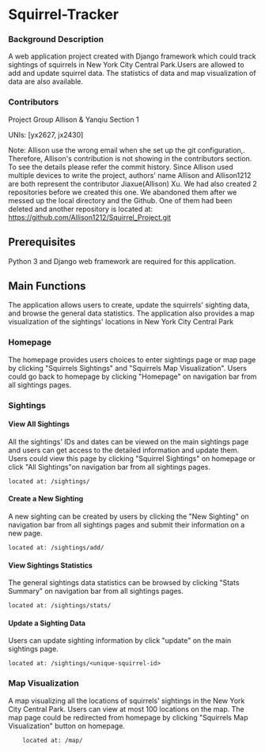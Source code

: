 Squirrel-Tracker
=============

### Background Description

A web application project created with Django framework which could track sightings of squirrels in New York City Central Park.Users are allowed to add and update squirrel data. The statistics of data and map visualization of data are also available.


### Contributors
Project Group Allison & Yanqiu Section 1

UNIs: [yx2627, jx2430]

Note: Allison use the wrong email when she set up the git configuration,. Therefore, Allison's contribution is not showing in the contributors section. To see the details please refer the commit history. Since Allison used multiple devices to write the project, authors' name Allison and Allison1212 are both represent the contributor Jiaxue(Allison) Xu.
We had also created 2 repositories before we created this one. We abandoned them after we messed up the local directory and the Github. One of them had been deleted and another repository is located at:
https://github.com/Allison1212/Squirrel_Project.git


Prerequisites
------------
Python 3 and Django web framework are required for this application.



Main Functions
------------
The application allows users to create, update the squirrels' sighting data, and browse the general data statistics. The application also provides a map visualization of the sightings' locations in New York City Central Park

### Homepage
The homepage provides users choices to enter sightings page or map page by clicking "Squirrels Sightings" and "Squirrels Map Visualization". Users could go back to homepage by clicking "Homepage" on navigation bar from all sightings pages.


### Sightings

#### View All Sightings
All the sightings' IDs and dates can be viewed on the main sightings page and users can get access to the detailed information and update them. Users could view this page by clicking "Squirrel Sightings" on homepage or click "All Sightings"on navigation bar from all sightings pages.

    located at: /sightings/

#### Create a New Sighting
A new sighting can be created by users by clicking the "New Sighting" on navigation bar from all sightings pages and submit their information on a new page.

    located at: /sightings/add/


#### View Sightings Statistics
The general sightings data statistics can be browsed by clicking "Stats Summary" on navigation bar from all sightings pages.

    located at: /sightings/stats/


#### Update a Sighting Data
Users can update sighting information by click "update" on the main sightings page.

    located at: /sightings/<unique-squirrel-id>


### Map Visualization
A map visualizing all the locations of squirrels' sightings in the New York City Central Park. Users can view at most 100 locations on the map. The map page could be redirected from homepage by clicking "Squirrels Map Visualization" button on homepage.

        located at: /map/
